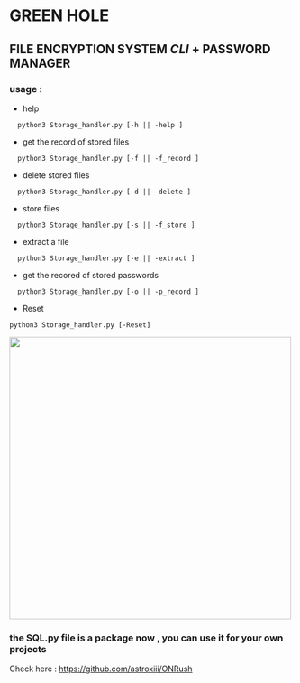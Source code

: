 # GREEN HOLE

## FILE ENCRYPTION SYSTEM *CLI* + PASSWORD MANAGER

### usage :

- help
```
  python3 Storage_handler.py [-h || -help ]
```
- get the record of stored files
```
  python3 Storage_handler.py [-f || -f_record ]
```  
- delete stored files
```
  python3 Storage_handler.py [-d || -delete ] 
```
- store files
```
  python3 Storage_handler.py [-s || -f_store ] 
```
- extract a file
```
  python3 Storage_handler.py [-e || -extract ] 
```  
- get the recored of stored passwords
```
  python3 Storage_handler.py [-o || -p_record ] 
```
- Reset 
```
python3 Storage_handler.py [-Reset] 
```

<img src="https://github.com/astroxiii/file-locker/blob/master/static/Screenshot from 2021-12-26 19-13-27.png" width="500"/>

### the SQL.py file is a package now , you can use it for your own projects 
Check here : https://github.com/astroxiii/ONRush
